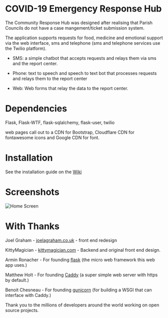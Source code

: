 # COVID-19 Emergency Response Hub

The Community Response Hub was designed after realising that Parish Councils do not have a case mangement/ticket submission system.

The application supports requests for food, medicine and emotional support via the web interface, sms and telephone (sms and telephone services use the Twilio platform).

- SMS: a simple chatbot that accepts requests and relays them via sms and the report center.

- Phone: text to speech and speech to text bot that processes requests and relays them to the report center

- Web: Web forms that relay the data to the report center.

# Dependencies 

Flask, Flask-WTF, flask-sqlalchemy, flask-user, twilio

web pages call out to a CDN for Bootstrap, Cloudflare CDN for fontawesome icons and Google CDN for font.

# Installation

See the installation guide on the [Wiki](https://github.com/kittymagician/COVID-19-Emergency-Response-Hub/wiki/Installation)

# Screenshots
![Home Screen](https://github.com/kittymagician/COVID-19-Emergency-Response-Hub/blob/master/screenshots/home.png)

# With Thanks

Joel Graham - [joelagraham.co.uk](http://joelagraham.co.uk) - front end redesign

KittyMagician - [kittymagician.com](https://kittymagician.com) - Backend and original front end design. 

Armin Ronacher - For founding [flask](https://flask.palletsprojects.com/en/1.1.x/) (the micro web framework this web app uses.)

Matthew Holt - For founding [Caddy](https://caddyserver.com) (a super simple web server with https by default.)

Benoit Chesneau - For founding [gunicorn](https://gunicorn.org) (for building a WSGI that can interface with Caddy.)

Thank you to the millions of developers around the world working on open source projects.
